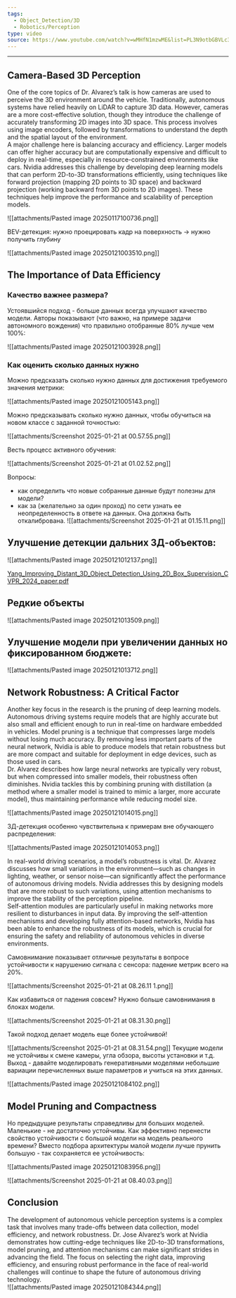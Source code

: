 ```yaml
---
tags:
  - Object_Detection/3D
  - Robotics/Perception
type: video
source: https://www.youtube.com/watch?v=wMHfN1mzwME&list=PL3N9otbGBVLc3jdm6yrPtCWdE7C8AsNAy&index=9
---
```


---

## Camera-Based 3D Perception

One of the core topics of Dr. Alvarez’s talk is how cameras are used to perceive the 3D environment around the vehicle. Traditionally, autonomous systems have relied heavily on LiDAR to capture 3D data. However, cameras are a more cost-effective solution, though they introduce the challenge of accurately transforming 2D images into 3D space. This process involves using image encoders, followed by transformations to understand the depth and the spatial layout of the environment.   
A major challenge here is balancing accuracy and efficiency. Larger models can offer higher accuracy but are computationally expensive and difficult to deploy in real-time, especially in resource-constrained environments like cars. Nvidia addresses this challenge by developing deep learning models that can perform 2D-to-3D transformations efficiently, using techniques like forward projection (mapping 2D points to 3D space) and backward projection (working backward from 3D points to 2D images). These techniques help improve the performance and scalability of perception models.   

![[attachments/Pasted image 20250117100736.png]]

BEV-детекция: нужно проецировать кадр на поверхность -> нужно получить глубину

![[attachments/Pasted image 20250121003510.png]]

## The Importance of Data Efficiency
### Качество важнее размера?
Устоявшийся подход - больше данных всегда улучшают качество модели. Авторы показывают (что важно, на примере задачи автономного вождения) что правильно отобранные 80% лучше чем 100%: 

![[attachments/Pasted image 20250121003928.png]]

### Как оценить сколько данных нужно
Можно предсказать сколько нужно данных для достижения требуемого значения метрики:

![[attachments/Pasted image 20250121005143.png]]

Можно предсказывать сколько нужно данных, чтобы обучиться на новом классе с заданной точностью:

![[attachments/Screenshot 2025-01-21 at 00.57.55.png]]

Весть процесс активного обучения:

![[attachments/Screenshot 2025-01-21 at 01.02.52.png]]

Вопросы: 

- как определить что новые собранные данные будут полезны для модели?
- как за (желательно за один проход) по сети узнать ее неопределенность в ответе на данных. Она должна быть откалибрована.
![[attachments/Screenshot 2025-01-21 at 01.15.11.png]]

## Улучшение детекции дальних 3Д-объектов:

![[attachments/Pasted image 20250121012137.png]]

[Yang_Improving_Distant_3D_Object_Detection_Using_2D_Box_Supervision_CVPR_2024_paper.pdf](https://openaccess.thecvf.com/content/CVPR2024/papers/Yang_Improving_Distant_3D_Object_Detection_Using_2D_Box_Supervision_CVPR_2024_paper.pdf)

## Редкие объекты

![[attachments/Pasted image 20250121013509.png]]

## Улучшение модели при увеличении данных но фиксированном бюджете:

![[attachments/Pasted image 20250121013712.png]]

## Network Robustness: A Critical Factor

Another key focus in the research is the pruning of deep learning models. Autonomous driving systems require models that are highly accurate but also small and efficient enough to run in real-time on hardware embedded in vehicles. Model pruning is a technique that compresses large models without losing much accuracy. By removing less important parts of the neural network, Nvidia is able to produce models that retain robustness but are more compact and suitable for deployment in edge devices, such as those used in cars.   
Dr. Alvarez describes how large neural networks are typically very robust, but when compressed into smaller models, their robustness often diminishes. Nvidia tackles this by combining pruning with distillation (a method where a smaller model is trained to mimic a larger, more accurate model), thus maintaining performance while reducing model size. 

![[attachments/Pasted image 20250121014015.png]]

3Д-детекция особенно чувствительна к примерам вне обучающего распределения:

![[attachments/Pasted image 20250121014053.png]]


In real-world driving scenarios, a model’s robustness is vital. Dr. Alvarez discusses how small variations in the environment—such as changes in lighting, weather, or sensor noise—can significantly affect the performance of autonomous driving models. Nvidia addresses this by designing models that are more robust to such variations, using attention mechanisms to improve the stability of the perception pipeline.   
Self-attention modules are particularly useful in making networks more resilient to disturbances in input data. By improving the self-attention mechanisms and developing fully attention-based networks, Nvidia has been able to enhance the robustness of its models, which is crucial for ensuring the safety and reliability of autonomous vehicles in diverse environments.

Самовнимание показывает отличные результаты в вопросе устойчивости к нарушению сигнала с сенсора: падение метрик всего на 20%. 

![[attachments/Screenshot 2025-01-21 at 08.26.11 1.png]]

Как избавиться от падения совсем? Нужно больше самовнимания в блоках модели.

![[attachments/Screenshot 2025-01-21 at 08.31.30.png]]

Такой подход делает модель еще более устойчивой!

![[attachments/Screenshot 2025-01-21 at 08.31.54.png]]
Текущие модели не устойчивы к смене камеры, угла обзора, высоты установки и т.д. Выход - давайте моделировать генеративными моделями небольшие вариации перечисленных выше параметров и учиться на этих данных.

![[attachments/Pasted image 20250121084102.png]]
## Model Pruning and Compactness
Но предыдущие результаты справедливы для больших моделей. Маленькие - не достаточно устойчивы. Как эффективно перенести свойство устойчивости с большой модели на модель реального времени? Вместо подбора архитектуры малой модели лучше прунить большую - так сохраняется ее устойчивость:

![[attachments/Pasted image 20250121083956.png]]

![[attachments/Screenshot 2025-01-21 at 08.40.03.png]]

## Conclusion

The development of autonomous vehicle perception systems is a complex task that involves many trade-offs between data collection, model efficiency, and network robustness. Dr. Jose Alvarez’s work at Nvidia demonstrates how cutting-edge techniques like 2D-to-3D transformations, model pruning, and attention mechanisms can make significant strides in advancing the field. The focus on selecting the right data, improving efficiency, and ensuring robust performance in the face of real-world challenges will continue to shape the future of autonomous driving technology.   
![[attachments/Pasted image 20250121084344.png]]
